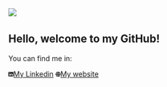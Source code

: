 <img src="./assets/github-profile.gif">

## Hello, welcome to my GitHub!

You can find me in:

<a href="https://www.linkedin.com/in/susievaldezmireles/"><img src='./assets/linkedin-brands.svg' width="10px" height="10px" />My Linkedin</a>
<a href="https://susie.mx"><img src='./assets/globe-solid.svg' width="10px" height="10px" />My website</a>
